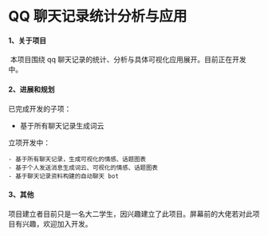 # QQ 聊天记录统计分析与应用

#### 1、关于项目

​	本项目围绕 qq 聊天记录的统计、分析与具体可视化应用展开。目前正在开发中。



#### 2、进展和规划

已完成开发的子项：

  - 基于所有聊天记录生成词云

立项开发中：

	- 基于所有聊天记录，生成可视化的情感、话题图表
	- 基于个人发送消息生成词云、可视化的情感、话题图表
	- 基于聊天记录资料构建的自动聊天 bot



#### 3、其他

​	项目建立者目前只是一名大二学生，因兴趣建立了此项目。屏幕前的大佬若对此项目有兴趣，欢迎加入开发。